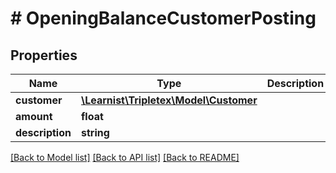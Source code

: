 # # OpeningBalanceCustomerPosting

## Properties

Name | Type | Description | Notes
------------ | ------------- | ------------- | -------------
**customer** | [**\Learnist\Tripletex\Model\Customer**](Customer.md) |  |
**amount** | **float** |  |
**description** | **string** |  | [optional]

[[Back to Model list]](../../README.md#models) [[Back to API list]](../../README.md#endpoints) [[Back to README]](../../README.md)
